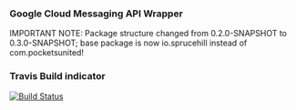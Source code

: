 ### Google Cloud Messaging API Wrapper

IMPORTANT NOTE: Package structure changed from 0.2.0-SNAPSHOT to 0.3.0-SNAPSHOT; base package is now io.sprucehill instead of com.pocketsunited!

### Travis Build indicator
[![Build Status](https://travis-ci.org/SpruceHillio/google-cloud-messaging-api-wrapper.svg?branch=master)](https://travis-ci.org/SpruceHillio/google-cloud-messaging-api-wrapper)
